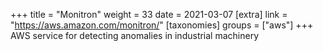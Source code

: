 +++
title = "Monitron"
weight = 33
date = 2021-03-07
[extra]
link = "https://aws.amazon.com/monitron/"
[taxonomies]
groups = ["aws"]
+++
AWS service for detecting anomalies in industrial machinery


